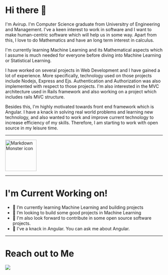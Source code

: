 <h1> Hi there 👋 </h1>
<p>I'm Avirup. I'm Computer Science graduate from Universitry of Engineering and Management. I've a keen interest to work in software and I want to make human-centric software which will help us in some way. Apart from this, I love to do Mathematics and have an long term interest in calculus. 

I'm currently learning Machine Learning and its Mathematical aspects which I assume is much needed for everyone before diving into Machine Learning or Statistical Learning.

I have worked on several projects in Web Development and I have gained a lot of experience. More specifically, technology used on those projects include Nodejs, Express and Ejs. Authentication and Authorization was also implemented with respect to those projects. I'm also interested in the MVC architecture used in Rails framework and also working on a project which includes rails MVC structure.

Besides this, I'm highly motivated towards front end framework which is Angular. 
I have a knack in solving real world problems and learning new technology, and also wanted to work and improve current technology to increase efficiency of my skills. Therefore, I am starting to work with open source in my leisure time.
</p>
<hr>
<img src="https://s3-ap-southeast-1.amazonaws.com/letsintern.com/misc/images/letsintern_login.png" width="100px; height="100px" alt="Markdown Monster icon">
<hr>
<h1>I'm Current Working on!</h1>
<ul>
  <li>🌱 I’m currently learning Machine Learning and building projects</li>
  <li>👯 I’m looking to build some good projects in Machine Learning</li>
  <li>👯 I'm also look forward to contribute in some open source software projects.</li>
  <li>💬 I've a knack in Angular. You can ask me about Angular.</li>
</ul>
<hr>

<h1>Reach out to Me</h1>
<a href="https://www.linkedin.com/in/avirup-mondal-0ba746151"><img src="https://cdn1.iconfinder.com/data/icons/logotypes/32/square-linkedin-64.png"></a>
